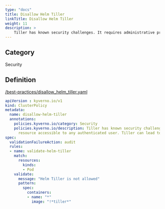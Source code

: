 ```yaml
---
type: "docs"
title: Disallow Helm Tiller
linkTitle: Disallow Helm Tiller
weight: 11
description: >
    Tiller has known security challenges. It requires administrative privileges and acts as a shared resource accessible to any authenticated user. Tiller can lead to privilge escalation as restricted users can impact other users.
---
```


## Category
Security

## Definition
[/best-practices/disallow_helm_tiller.yaml](https://github.com/kyverno/policies/raw/main//best-practices/disallow_helm_tiller.yaml)

```yaml
apiVersion : kyverno.io/v1
kind: ClusterPolicy
metadata:
  name: disallow-helm-tiller
  annotations:
    policies.kyverno.io/category: Security
    policies.kyverno.io/description: Tiller has known security challenges. It requires administrative privileges and acts as a shared
      resource accessible to any authenticated user. Tiller can lead to privilge escalation as restricted users can impact other users.
spec:
  validationFailureAction: audit
  rules:
  - name: validate-helm-tiller
    match:
      resources:
        kinds:
        - Pod
    validate:
      message: "Helm Tiller is not allowed"  
      pattern:
        spec:
          containers:
          - name: "*"
            image: "!*tiller*"

```
